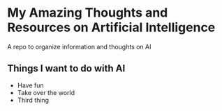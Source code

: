 # My Amazing Thoughts and Resources on Artificial Intelligence
A repo to organize information and thoughts on AI

## Things I want to do with AI
* Have fun
* Take over the world
* Third thing 
